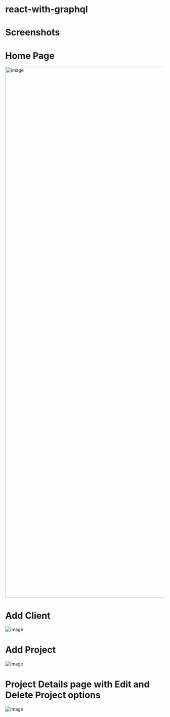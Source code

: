 # react-with-graphql

# Screenshots

# Home Page

<img width="1677" alt="image" src="https://user-images.githubusercontent.com/34793260/173201211-3c847a23-779a-4be2-a21e-ece6c5184905.png">

# Add Client

![image](https://user-images.githubusercontent.com/34793260/173201239-431e693f-e898-482c-b9c3-e965d1b1b4b5.png)


# Add Project

![image](https://user-images.githubusercontent.com/34793260/173201249-ab397c19-3e01-4121-bfde-9481ae1c30a2.png)


# Project Details page with Edit and Delete Project options

![image](https://user-images.githubusercontent.com/34793260/173201275-569e773c-3778-4ce0-9e8d-a8818a248837.png)
